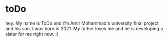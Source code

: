 # toDo
hey.
My name is ToDo and i'm Amir Mohammad's university final project and his son.
I was born in 2021.
My father loves me and he is developing a sister for me right now. :)
